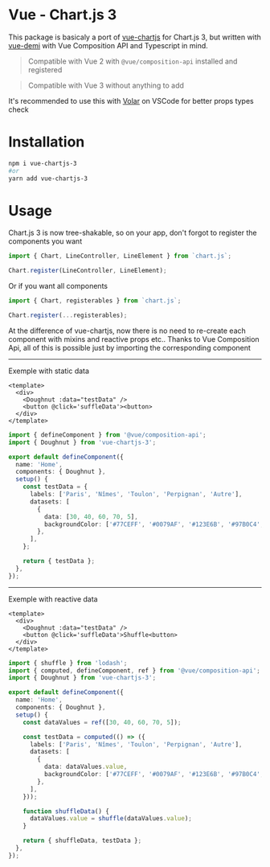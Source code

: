 # Vue - Chart.js 3

This package is basicaly a port of [vue-chartjs](https://github.com/apertureless/vue-chartjs) for Chart.js 3, but written with [vue-demi](https://github.com/vueuse/vue-demi) with Vue Composition API and Typescript in mind.

> Compatible with Vue 2 with `@vue/composition-api` installed and registered

> Compatible with Vue 3 without anything to add

It's recommended to use this with [Volar](https://github.com/johnsoncodehk/volar) on VSCode for better props types check

# Installation

```bash
npm i vue-chartjs-3
#or
yarn add vue-chartjs-3
```

# Usage

Chart.js 3 is now tree-shakable, so on your app, don't forgot to register the components you want

```ts
import { Chart, LineController, LineElement } from `chart.js`;

Chart.register(LineController, LineElement);
```

Or if you want all components

```ts
import { Chart, registerables } from `chart.js`;

Chart.register(...registerables);
```

At the difference of vue-chartjs, now there is no need to re-create each component with mixins and reactive props etc..
Thanks to Vue Composition Api, all of this is possible just by importing the corresponding component

---

Exemple with static data

```vue
<template>
  <div>
    <Doughnut :data="testData" />
    <button @click='suffleData'><button>
  </div>
</template>
```

```ts
import { defineComponent } from '@vue/composition-api';
import { Doughnut } from 'vue-chartjs-3';

export default defineComponent({
  name: 'Home',
  components: { Doughnut },
  setup() {
    const testData = {
      labels: ['Paris', 'Nîmes', 'Toulon', 'Perpignan', 'Autre'],
      datasets: [
        {
          data: [30, 40, 60, 70, 5],
          backgroundColor: ['#77CEFF', '#0079AF', '#123E6B', '#97B0C4', '#A5C8ED'],
        },
      ],
    };

    return { testData };
  },
});
```

---

Exemple with reactive data

```vue
<template>
  <div>
    <Doughnut :data="testData" />
    <button @click='suffleData'>Shuffle<button>
  </div>
</template>
```

```ts
import { shuffle } from 'lodash';
import { computed, defineComponent, ref } from '@vue/composition-api';
import { Doughnut } from 'vue-chartjs-3';

export default defineComponent({
  name: 'Home',
  components: { Doughnut },
  setup() {
    const dataValues = ref([30, 40, 60, 70, 5]);

    const testData = computed(() => ({
      labels: ['Paris', 'Nîmes', 'Toulon', 'Perpignan', 'Autre'],
      datasets: [
        {
          data: dataValues.value,
          backgroundColor: ['#77CEFF', '#0079AF', '#123E6B', '#97B0C4', '#A5C8ED'],
        },
      ],
    }));

    function shuffleData() {
      dataValues.value = shuffle(dataValues.value);
    }

    return { shuffleData, testData };
  },
});
```
